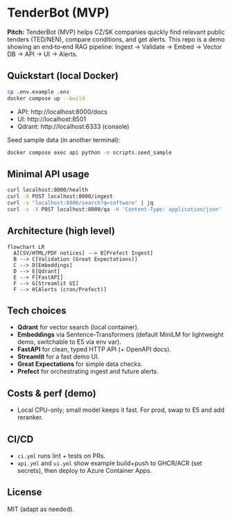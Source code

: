 # TenderBot (MVP)

**Pitch:** TenderBot (MVP) helps CZ/SK companies quickly find relevant public tenders (TED/NEN), compare conditions, and get alerts. This repo is a demo showing an end‑to‑end RAG pipeline: Ingest → Validate → Embed → Vector DB → API → UI → Alerts.

## Quickstart (local Docker)
```bash
cp .env.example .env
docker compose up --build
```
- API: http://localhost:8000/docs
- UI: http://localhost:8501
- Qdrant: http://localhost:6333 (console)

Seed sample data (in another terminal):
```bash
docker compose exec api python -m scripts.seed_sample
```

## Minimal API usage
```bash
curl localhost:8000/health
curl -X POST localhost:8000/ingest
curl -s "localhost:8000/search?q=software" | jq
curl -s -X POST localhost:8000/qa -H 'Content-Type: application/json' -d '{"question":"What is the deadline?"}' | jq
```

## Architecture (high level)
```mermaid
flowchart LR
  A[CSV/HTML/PDF notices] --> B[Prefect Ingest]
  B --> C[Validation (Great Expectations)]
  C --> D[Embeddings]
  D --> E[Qdrant]
  E --> F[FastAPI]
  F --> G[Streamlit UI]
  F --> H[Alerts (cron/Prefect)]
```

## Tech choices
- **Qdrant** for vector search (local container). 
- **Embeddings** via Sentence-Transformers (default MiniLM for lightweight demo, switchable to E5 via env var).
- **FastAPI** for clean, typed HTTP API (+ OpenAPI docs).
- **Streamlit** for a fast demo UI.
- **Great Expectations** for simple data checks.
- **Prefect** for orchestrating ingest and future alerts.

## Costs & perf (demo)
- Local CPU-only; small model keeps it fast. For prod, swap to E5 and add reranker.

## CI/CD
- `ci.yml` runs lint + tests on PRs.
- `api.yml` and `ui.yml` show example build+push to GHCR/ACR (set secrets), then deploy to Azure Container Apps.

## License
MIT (adapt as needed).
